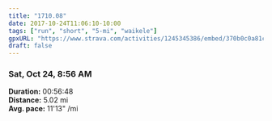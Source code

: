 ```yaml
---
title: "1710.08"
date: 2017-10-24T11:06:10-10:00
tags: ["run", "short", "5-mi", "waikele"]
gpxURL: "https://www.strava.com/activities/1245345386/embed/370b0c0a81cfda4565ff09697946af7e291c6f29"
draft: false
---
```


### Sat, Oct 24, 8:56 AM

**Duration:** 00:56:48  
**Distance:** 5.02 mi  
**Avg. pace:** 11'13" /mi
